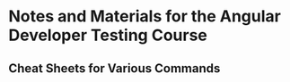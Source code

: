 # Notes and Materials for the Angular Developer Testing Course

## Cheat Sheets for Various Commands
